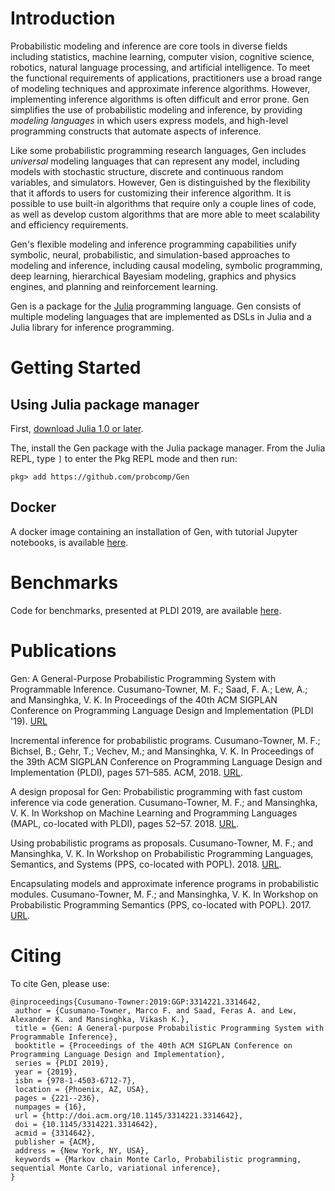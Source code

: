---
---

# Introduction
Probabilistic modeling and inference are core tools in diverse fields including statistics, machine learning, computer vision, cognitive science, robotics, natural language processing, and artificial intelligence.
To meet the functional requirements of applications, practitioners use a broad range of modeling techniques and approximate inference algorithms.
However, implementing inference algorithms is often difficult and error prone.
Gen simplifies the use of probabilistic modeling and inference, by providing *modeling languages* in which users express models, and high-level programming constructs that automate aspects of inference.

Like some probabilistic programming research languages, Gen includes *universal* modeling languages that can represent any model, including models with stochastic structure, discrete and continuous random variables, and simulators.
However, Gen is distinguished by the flexibility that it affords to users for customizing their inference algorithm.
It is possible to use built-in algorithms that require only a couple lines of code, as well as develop custom algorithms that are more able to meet scalability and efficiency requirements.

Gen's flexible modeling and inference programming capabilities unify symbolic, neural, probabilistic, and simulation-based approaches to modeling and inference, including causal modeling, symbolic programming, deep learning, hierarchical Bayesiam modeling, graphics and physics engines, and planning and reinforcement learning.

Gen is a package for the [Julia](https://julialang.org/) programming language.
Gen consists of multiple modeling languages that are implemented as DSLs in Julia and a Julia library for inference programming.

# Getting Started

## Using Julia package manager
First, [download Julia 1.0 or later](https://julialang.org/downloads/).

The, install the Gen package with the Julia package manager.
From the Julia REPL, type `]` to enter the Pkg REPL mode and then run:
```
pkg> add https://github.com/probcomp/Gen
```
## Docker

A docker image containing an installation of Gen, with tutorial Jupyter notebooks, is available [here](https://github.com/probcomp/gen-quickstart). 

# Benchmarks

Code for benchmarks, presented at PLDI 2019, are available [here](https://github.com/probcomp/pldi2019-gen-experiments).

# Publications

Gen: A General-Purpose Probabilistic Programming System with Programmable Inference. Cusumano-Towner, M. F.; Saad, F. A.; Lew, A.; and Mansinghka, V. K. In Proceedings of the 40th ACM SIGPLAN Conference on Programming Language Design and Implementation (PLDI '19). [URL](https://dl.acm.org/citation.cfm?id=3314642)

Incremental inference for probabilistic programs. Cusumano-Towner, M. F.; Bichsel, B.; Gehr, T.; Vechev, M.; and Mansinghka, V. K. In Proceedings of the 39th ACM SIGPLAN Conference on Programming Language Design and Implementation (PLDI), pages 571–585. ACM, 2018. [URL](https://dl.acm.org/citation.cfm?id=3192399).

A design proposal for Gen: Probabilistic programming with fast custom inference via code generation. Cusumano-Towner, M. F.; and Mansinghka, V. K. In Workshop on Machine Learning and Programming Languages (MAPL, co-located with PLDI), pages 52–57. 2018. [URL](https://dl.acm.org/citation.cfm?id=3211350).

Using probabilistic programs as proposals. Cusumano-Towner, M. F.; and Mansinghka, V. K. In Workshop on Probabilistic Programming Languages, Semantics, and Systems (PPS, co-located with POPL). 2018. [URL](https://arxiv.org/pdf/1801.03612.pdf).

Encapsulating models and approximate inference programs in probabilistic modules. Cusumano-Towner, M. F.; and Mansinghka, V. K. In Workshop on Probabilistic Programming Semantics (PPS, co-located with POPL). 2017. [URL](https://arxiv.org/pdf/1612.04759.pdf).

# Citing
To cite Gen, please use:
```
@inproceedings{Cusumano-Towner:2019:GGP:3314221.3314642,
 author = {Cusumano-Towner, Marco F. and Saad, Feras A. and Lew, Alexander K. and Mansinghka, Vikash K.},
 title = {Gen: A General-purpose Probabilistic Programming System with Programmable Inference},
 booktitle = {Proceedings of the 40th ACM SIGPLAN Conference on Programming Language Design and Implementation},
 series = {PLDI 2019},
 year = {2019},
 isbn = {978-1-4503-6712-7},
 location = {Phoenix, AZ, USA},
 pages = {221--236},
 numpages = {16},
 url = {http://doi.acm.org/10.1145/3314221.3314642},
 doi = {10.1145/3314221.3314642},
 acmid = {3314642},
 publisher = {ACM},
 address = {New York, NY, USA},
 keywords = {Markov chain Monte Carlo, Probabilistic programming, sequential Monte Carlo, variational inference},
} 
```
